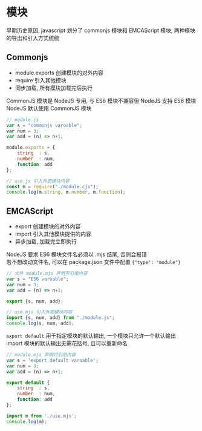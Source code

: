 <!--
 * @Author: facsert
 * @Date: 2023-11-18 18:30:59
 * @LastEditTime: 2023-11-18 20:53:43
 * @LastEditors: facsert
 * @Description: 
-->

# 模块

早期历史原因, javascript 划分了 commonjs 模块和 EMCAScript 模块, 两种模块的导出和引入方式统统

## Commonjs

- module.exports 创建模块的对外内容
- require 引入其他模块
- 同步加载, 所有模块加载完后执行

CommonJS 模块是 NodeJS 专用, 与 ES6 模块不兼容但 NodeJS 支持 ES6 模块  
NodeJS 默认使用 CommonJS 模块

```js
// module.js
var s = "commonjs varoable";
var num = 3;
var add = (n) => n+1;

module.exports = {
    string  : s, 
    number  : num, 
    function: add
};
```

```js
// use.js 引入外部模块内容
const m = require("./module.cjs");
console.log(m.string, m.number, m.function);
```

## EMCAScript

- export 创建模块的对外内容
- import 引入其他模块提供的内容
- 异步加载, 加载完立即执行

NodeJS 要求 ES6 模块文件名必须以 .mjs 结尾, 否则会报错  
若不想改动文件名, 可以在 package.json 文件中配置 `{"type": "module"}`

```js
// 文件 module.mjs 声明可引用内容
var s = "ES6 varoable";
var num = 3;
var add = (n) => n+1;

export {s, num, add};
```

```js
// use.mjs 引入外部模块内容
import {s, num, add} from "./module.js";
console.log(s, num, add);
```

`export default` 用于指定模块的默认输出, 一个模块只允许一个默认输出  
import 模块的默认输出无需花括号, 且可以重新命名

```js
// module.mjs 声明可引用内容
var s = 'export default varoable';
var num = 3;
var add = (n) => n+1;

export default {
    string  : s, 
    number  : num, 
    function: add
};
```

```js
import m from './use.mjs';
console.log(m);
```
